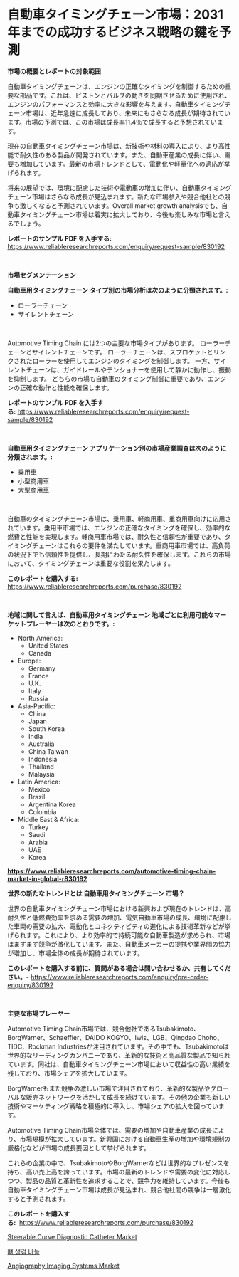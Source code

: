 <p><h1>自動車タイミングチェーン市場：2031年までの成功するビジネス戦略の鍵を予測</h1></p><p><strong>市場の概要とレポートの対象範囲</strong></p>
<p><p>自動車タイミングチェーンは、エンジンの正確なタイミングを制御するための重要な部品です。これは、ピストンとバルブの動きを同期させるために使用され、エンジンのパフォーマンスと効率に大きな影響を与えます。自動車タイミングチェーン市場は、近年急速に成長しており、未来にもさらなる成長が期待されています。市場の予測では、この市場は成長率11.4％で成長すると予想されています。</p><p>現在の自動車タイミングチェーン市場は、新技術や材料の導入により、より高性能で耐久性のある製品が開発されています。また、自動車産業の成長に伴い、需要も増加しています。最新の市場トレンドとして、電動化や軽量化への適応が挙げられます。</p><p>将来の展望では、環境に配慮した技術や電動車の増加に伴い、自動車タイミングチェーン市場はさらなる成長が見込まれます。新たな市場参入や競合他社との競争も激しくなると予測されています。Overall market growth analysisでも、自動車タイミングチェーン市場は着実に拡大しており、今後も楽しみな市場と言えるでしょう。</p></p>
<p><strong>レポートのサンプル PDF を入手する:</strong> <a href="https://www.reliableresearchreports.com/enquiry/request-sample/830192">https://www.reliableresearchreports.com/enquiry/request-sample/830192</a></p>
<p>&nbsp;</p>
<p><strong>市場セグメンテーション</strong></p>
<p><strong>自動車用タイミングチェーン タイプ別の市場分析は次のように分類されます。:</strong></p>
<p><ul><li>ローラーチェーン</li><li>サイレントチェーン</li></ul></p>
<p>&nbsp;</p>
<p><p>Automotive Timing Chain には2つの主要な市場タイプがあります。 ローラーチェーンとサイレントチェーンです。 ローラーチェーンは、スプロケットとリンクされたローラーを使用してエンジンのタイミングを制御します。 一方、サイレントチェーンは、ガイドレールやテンショナーを使用して静かに動作し、振動を抑制します。 どちらの市場も自動車のタイミング制御に重要であり、エンジンの正確な動作と性能を確保します。</p></p>
<p><strong>レポートのサンプル PDF を入手する:</strong>&nbsp;<a href="https://www.reliableresearchreports.com/enquiry/request-sample/830192">https://www.reliableresearchreports.com/enquiry/request-sample/830192</a></p>
<p>&nbsp;</p>
<p><strong> 自動車用タイミングチェーン アプリケーション別の市場産業調査は次のように分類されます。:</strong></p>
<p><ul><li>乗用車</li><li>小型商用車</li><li>大型商用車</li></ul></p>
<p>&nbsp;</p>
<p><p>自動車のタイミングチェーン市場は、乗用車、軽商用車、重商用車向けに応用されています。乗用車市場では、エンジンの正確なタイミングを確保し、効率的な燃費と性能を実現します。軽商用車市場では、耐久性と信頼性が重要であり、タイミングチェーンはこれらの要件を満たしています。重商用車市場では、高負荷の状況下でも信頼性を提供し、長期にわたる耐久性を確保します。これらの市場において、タイミングチェーンは重要な役割を果たします。</p></p>
<p><strong>このレポートを購入する:</strong>&nbsp; <a href="https://www.reliableresearchreports.com/purchase/830192">https://www.reliableresearchreports.com/purchase/830192</a></p>
<p>&nbsp;</p>
<p><strong>地域に関して言えば、自動車用タイミングチェーン 地域ごとに利用可能なマーケットプレーヤーは次のとおりです。:</strong></p>
<p><ul>
    <li>
        North America:
        <ul>
            <li>United States</li>
            <li>Canada</li>
        </ul>
    </li>
    <li>
        Europe:
        <ul>
            <li>Germany</li>
            <li>France</li>
            <li>U.K.</li>
            <li>Italy</li>
            <li>Russia</li>
        </ul>
    </li>
    <li>
        Asia-Pacific:
        <ul>
            <li>China</li>
            <li>Japan</li>
            <li>South Korea</li>
            <li>India</li>
            <li>Australia</li>
            <li>China Taiwan</li>
            <li>Indonesia</li>
            <li>Thailand</li>
            <li>Malaysia</li>
        </ul>
    </li>
    <li>
        Latin America:
        <ul>
            <li>Mexico</li>
            <li>Brazil</li>
            <li>Argentina Korea</li>
            <li>Colombia</li>
        </ul>
    </li>
    <li>
        Middle East & Africa:
        <ul>
            <li>Turkey</li>
            <li>Saudi</li>
            <li>Arabia</li>
            <li>UAE</li>
            <li>Korea</li>
        </ul>
    </li>
    </ul></p>
<p><strong><a href="https://www.reliableresearchreports.com/automotive-timing-chain-market-in-global-r830192">https://www.reliableresearchreports.com/automotive-timing-chain-market-in-global-r830192</a></strong>&nbsp;</p>
<p><strong>世界の新たなトレンドとは 自動車用タイミングチェーン 市場？</strong></p>
<p><p>世界の自動車タイミングチェーン市場における新興および現在のトレンドは、高耐久性と低燃費効率を求める需要の増加、電気自動車市場の成長、環境に配慮した車両の需要の拡大、電動化とコネクティビティの進化による技術革新などが挙げられます。これにより、より効率的で持続可能な自動車製造が求められ、市場はますます競争が激化しています。また、自動車メーカーの提携や業界間の協力が増加し、市場全体の成長が期待されています。</p></p>
<p><strong>このレポートを購入する前に、質問がある場合は問い合わせるか、共有してください。</strong>- <a href="https://www.reliableresearchreports.com/enquiry/pre-order-enquiry/830192">https://www.reliableresearchreports.com/enquiry/pre-order-enquiry/830192</a></p>
<p>&nbsp;</p>
<p><strong>主要な市場プレーヤー</strong></p>
<p><p>Automotive Timing Chain市場では、競合他社であるTsubakimoto、BorgWarner、Schaeffler、DAIDO KOGYO、Iwis、LGB、Qingdao Choho、TIDC、Rockman Industriesが注目されています。その中でも、Tsubakimotoは世界的なリーディングカンパニーであり、革新的な技術と高品質な製品で知られています。同社は、自動車タイミングチェーン市場において収益性の高い業績を残しており、市場シェアを拡大しています。</p><p>BorgWarnerもまた競争の激しい市場で注目されており、革新的な製品やグローバルな販売ネットワークを活かして成長を続けています。その他の企業も新しい技術やマーケティング戦略を積極的に導入し、市場シェアの拡大を図っています。</p><p>Automotive Timing Chain市場全体では、需要の増加や自動車産業の成長により、市場規模が拡大しています。新興国における自動車生産の増加や環境規制の厳格化などが市場の成長要因として挙げられます。</p><p>これらの企業の中で、TsubakimotoやBorgWarnerなどは世界的なプレゼンスを持ち、高い売上高を誇っています。市場の最新のトレンドや需要の変化に対応しつつ、製品の品質と革新性を追求することで、競争力を維持しています。今後も自動車タイミングチェーン市場は成長が見込まれ、競合他社間の競争は一層激化すると予測されます。</p></p>
<p><strong>このレポートを購入する:</strong>&nbsp;&nbsp;<a href="https://www.reliableresearchreports.com/purchase/830192">https://www.reliableresearchreports.com/purchase/830192</a></p>
<p><p><a href="https://github.com/jsmusil/Market-Research-Report-List-2/blob/main/steerable-curve-diagnostic-catheter-market.md">Steerable Curve Diagnostic Catheter Market</a></p><p><a href="https://github.com/iansanftyord09878/Market-Research-Report-List-1/blob/main/923954522096.md">뼈 생검 바늘</a></p><p><a href="https://github.com/yemakinde/Market-Research-Report-List-2/blob/main/angiography-imaging-systems-market.md">Angiography Imaging Systems Market</a></p></p>